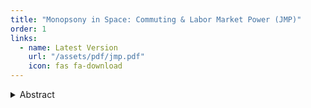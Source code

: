 ```yaml
---
title: "Monopsony in Space: Commuting & Labor Market Power (JMP)"
order: 1
links:
  - name: Latest Version
    url: "/assets/pdf/jmp.pdf"
    icon: fas fa-download
---
```


<details>
  <summary>Abstract</summary>
  <p>[INSERT Abstract].</p>
</details>